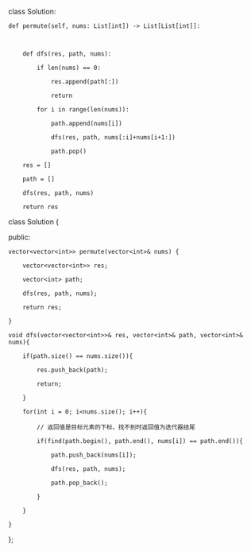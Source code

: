 class Solution:

    def permute(self, nums: List[int]) -> List[List[int]]:

        

        def dfs(res, path, nums):

            if len(nums) == 0:

                res.append(path[:])

                return 

            for i in range(len(nums)):

                path.append(nums[i])

                dfs(res, path, nums[:i]+nums[i+1:])

                path.pop()

        res = []

        path = []

        dfs(res, path, nums)

        return res

class Solution {

public:

    vector<vector<int>> permute(vector<int>& nums) {

        vector<vector<int>> res;

        vector<int> path;

        dfs(res, path, nums);

        return res;

    }

    void dfs(vector<vector<int>>& res, vector<int>& path, vector<int>& nums){

        if(path.size() == nums.size()){

            res.push_back(path);

            return;

        }

        for(int i = 0; i<nums.size(); i++){

            // 返回值是目标元素的下标，找不到时返回值为迭代器结尾

            if(find(path.begin(), path.end(), nums[i]) == path.end()){

                path.push_back(nums[i]);

                dfs(res, path, nums);

                path.pop_back();

            }    

        }

    }

};


